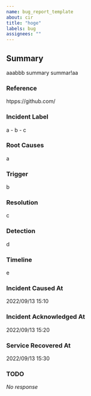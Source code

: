 ```yaml
---
name: bug_report_template
about: cir
title: "hoge"
labels: bug
assignees: ""
---
```


## Summary

aaabbb summary summar!aa

### Reference

htpps://github.com/

### Incident Label

a - b - c

### Root Causes

a	

### Trigger

b

### Resolution

c

### Detection

d

### Timeline

e

### Incident Caused At

2022/09/13 15:10

### Incident Acknowledged At

2022/09/13 15:20

### Service Recovered At

2022/09/13 15:30

### TODO

_No response_
